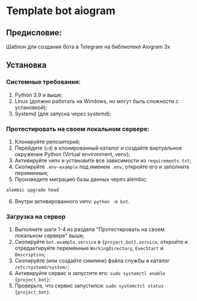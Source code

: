 # Template bot aiogram
## Предисловие:
Шаблон для создания бота в Telegram на библиотеке Aiogram 3x
## Установка

### Системные требования:
1. Python 3.9 и выше;
2. Linux (должно работать на Windows, но могут быть сложности с установкой);
3. Systemd (для запуска через systemd);
### Протестировать на своем локальном сервере:
1. Клонируйте репозиторий;
2. Перейдите (`cd`) в клонированный каталог и создайте виртуальное окружение Python (Virtual environment, venv);
3. Активируйте venv и установите все зависимости из `requirements.txt`;
4. Скопируйте `.env-example` под именем `.env`, откройте его и заполните переменные;
5. Произведите миграцию базы данных через alembic:
```bash
alembic upgrade head
```
6. Внутри активированного venv: `python -m bot`.
### Загрузка на сервер
1. Выполните шаги 1-4 из раздела "Протестировать на своем локальном сервере" выше;
2. Скопируйте `bot.example.service` в `{project_bot}.service`, откройте и отредактируйте переменные `WorkingDirectory`,
 `ExecStart` и `Description`;
3. Скопируйте (или создайте симлинк) файла службы в каталог `/etc/systemd/system/`;
4. Активируйте сервис и запустите его: `sudo systemctl enable {project_bot}`;
5. Проверьте, что сервис запустился: `sudo systemctcl status {project_bot}`.
